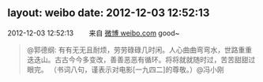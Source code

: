layout: weibo
date: 2012-12-03 12:52:13
---
<meta name="referrer" content="no-referrer" />

2012-12-03 12:52:13  &nbsp;&nbsp;&nbsp;&nbsp;&nbsp;&nbsp; 来自 <a href="http://weibo.com/" rel="nofollow">微博 weibo.com</a>
good~
>  @郭德纲: 有有无无且耐烦，劳劳碌碌几时闲。人心曲曲弯弯水，世路重重迭迭山。古古今今多变改，善善恶恶有循环。将将就就随时过，苦苦甜甜过眼完。 （书词八句，谨表示对电影[一九四二]的尊敬。）@冯小刚 ​​​
